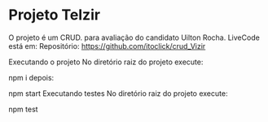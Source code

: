# Projeto Telzir
O projeto é um CRUD. para avaliação do candidato Uilton Rocha.
LiveCode está em:
Repositório: <https://github.com/itoclick/crud_Vizir> 


Executando o projeto
No diretório raiz do projeto execute:

npm i
depois:

npm start
Executando testes
No diretório raiz do projeto execute:

npm test
